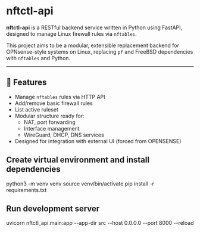# nftctl-api

**nftctl-api** is a RESTful backend service written in Python using FastAPI, designed to manage Linux firewall rules via `nftables`.

This project aims to be a modular, extensible replacement backend for OPNsense-style systems on Linux, replacing `pf` and FreeBSD dependencies with `nftables` and Python.

---

## 🚀 Features

- Manage `nftables` rules via HTTP API
- Add/remove basic firewall rules
- List active ruleset
- Modular structure ready for:
  - NAT, port forwarding
  - Interface management
  - WireGuard, DHCP, DNS services
- Designed for integration with external UI (forced from OPENSENSE)

## Create virtual environment and install dependencies

python3 -m venv venv
source venv/bin/activate
pip install -r requirements.txt

## Run development server

uvicorn nftctl_api.main:app --app-dir src --host 0.0.0.0 --port 8000 --reload
